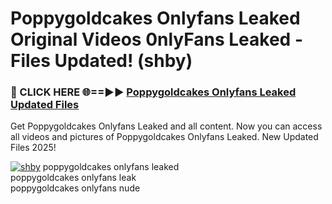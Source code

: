 # Poppygoldcakes Onlyfans Leaked Original Videos 0nlyFans Leaked - Files Updated! (shby)

<h3>🔴 CLICK HERE 🌐==►► <a href="https://tinyurl.com/2jnfzry5" rel="nofollow">Poppygoldcakes Onlyfans Leaked Updated Files</a></h3>

Get Poppygoldcakes Onlyfans Leaked and all content. Now you can access all videos and pictures of Poppygoldcakes Onlyfans Leaked. New Updated Files 2025!

[![shby](https://i.imgur.com/GyGTBgg.gif)](https://tinyurl.com/2jnfzry5)
poppygoldcakes onlyfans leaked<br>
poppygoldcakes onlyfans leak<br>
poppygoldcakes onlyfans nude